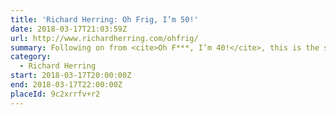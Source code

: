 ```yaml
---
title: 'Richard Herring: Oh Frig, I’m 50!'
date: 2018-03-17T21:03:59Z
url: http://www.richardherring.com/ohfrig/
summary: Following on from <cite>Oh F***, I’m 40!</cite>, this is the second instalment in Herring’s once-a-decade examination of ageing.
category:
  - Richard Herring
start: 2018-03-17T20:00:00Z
end: 2018-03-17T22:00:00Z
placeId: 9c2xrrfv+r2
---
```

